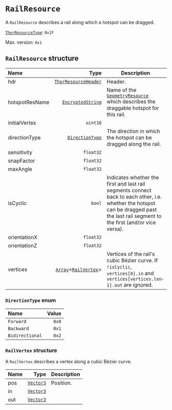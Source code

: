 # `RailResource`

A `RailResource` describes a rail along which a hotspot can be dragged.

[`ThorResourceType`](./index.md#thorresourcetype-enum): `0x1F`

Max. version: `0x1`

## `RailResource` structure

| Name | Type | Description |
| :-- | --: | --- |
| hdr | [`ThorResourceHeader`](./index.md#thorresourceheader-structure) | Header. |
| hotspotResName | [`EncryptedString`](../base.md#encryptedstring-structure) | Name of the [`GeometryResource`](./geometryresource.md) which describes the draggable hotspot for this rail. |
| initialVertex | `uint16` |  |
| directionType | [`DirectionType`](#directiontype-enum) | The direction in which the hotspot can be dragged along the rail. |
| sensitivity | `float32` |  |
| snapFactor | `float32` |  |
| maxAngle | `float32` |  |
| isCyclic | `bool` | Indicates whether the first and last rail segments connect back to each other, i.e. whether the hotspot can be dragged past the last rail segment to the first (and/or vice versa). |
| orientationX | `float32` |  |
| orientationZ | `float32` |  |
| vertices | [`Array`](../base.md#arrayt-structure)<[`RailVertex`](#railvertex-structure)> | Vertices of the rail's cubic Bézier curve. If `!isCyclic`, `vertices[0].in` and `vertices[vertices.len-1].out` are ignored. |

### `DirectionType` enum

| Name | Value |
| :-- | --: |
| `Forward` | `0x0` |
| `Backward` | `0x1` |
| `Bidirectional` | `0x2` |

### `RailVertex` structure

A `RailVertex` describes a vertex along a cubic Bézier curve.

| Name | Type | Description |
| :-- | --: | --- |
| pos | [`Vector3`](../base.md#vector3-structure) | Position. |
| in | [`Vector3`](../base.md#vector3-structure) |  |
| out | [`Vector3`](../base.md#vector3-structure) |  |

